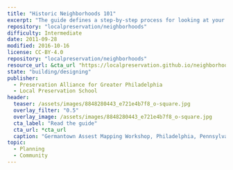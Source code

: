 ```yaml
---
title: "Historic Neighborhoods 101"
excerpt: "The guide defines a step-by-step process for looking at your neighborhood by completing a series of exercises, each of which are described and then illustrated with an actual neighborhood example."
repository: "localpreservation/neighborhoods"
difficulty: Intermediate
date: 2011-09-28
modified: 2016-10-16
license: CC-BY-4.0
repository: "localpreservation/neighborhoods"
resource_url: &cta_url "https://localpreservation.github.io/neighborhoods/"
state: "building/designing"
publisher:
  - Preservation Alliance for Greater Philadelphia
  - Local Preservation School
header:
  teaser: /assets/images/8848280443_e721e4b7f8_o-square.jpg
  overlay_filter: "0.5"
  overlay_image: /assets/images/8848280443_e721e4b7f8_o-square.jpg
  cta_label: "Read the guide"
  cta_url: *cta_url
  caption: "Germantown Assest Mapping Workshop, Philadelphia, Pennsylvania, 41420. Courtesy [Jeremy Beaudry/Flickr](https://www.flickr.com/photos/jbeau/8848280443/) ([CC-BY-NC-SA-2.0](https://creativecommons.org/licenses/by-nc-sa/2.0/))"
topic:
  - Planning
  - Community
---
```

